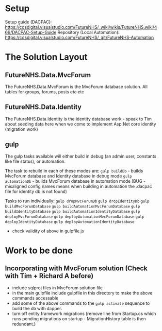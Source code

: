 # Setup

Setup guide (DACPAC): https://cdsdigital.visualstudio.com/FutureNHS/_wiki/wikis/FutureNHS.wiki/469/DACPAC-Setup-Guide
Repository (Local Automation): https://cdsdigital.visualstudio.com/FutureNHS/_git/FutureNHS-Automation

# The Solution Layout

## FutureNHS.Data.MvcForum
The FutureNHS.Data.MvcForum is the MvcForum database solution. All tables for groups, forums, posts etc etc

## FutureNHS.Data.Identity
The FutureNHS.Data.Identity is the identity database work - speak to Tim about seeding data here when we come to implement Asp.Net core identity (migration work)

## gulp
The gulp tasks available will either build in debug (an admin user, constants like file status), or automation.

The task to rebuild in each of these modes are:
`gulp buildDb` - builds MvcForum database and Identity database in debug mode
`gulp automationDb` - builds MvcForum database in automation mode (BUG - misaligned config names means when building in automation the .dacpac file for identity db is not found)

Tasks to run individually:
`gulp dropMvcForumDb`
`gulp dropIdentityDb`
`gulp buildMvcForumDatabase`
`gulp buildAutomationMvcForumDatabase`
`gulp buildIdentityDatabase`
`gulp buildAutomationIdentityDatabase`
`gulp deployMvcForumDatabase`
`gulp deployAutomationMvcForumDatabase`
`gulp deployIdentityDatabase`
`gulp deployAutomationIdentityDatabase`

* check validity of above in gulpfile.js

# Work to be done
## Incorporating with MvcForum solution (Check with Tim + Richard A before)

* include sqlproj files in MvcForum solution file
* in the main gulpfile include gulpfile in this directory to make the above commands accessable
* add some of the above commands to the `gulp activate` sequence to build the db with dapper.
* turn off entity framework migrations (remove line from Startup.cs which runs pending migrations on startup - MigrationHistory table is then redundant.)
